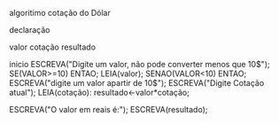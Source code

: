 algoritimo cotação do Dólar

declaração 

  valor
  cotação 
  resultado
  

inicio 
  ESCREVA("Digite um valor, não pode converter menos que 10$");
  SE(VALOR>=10) ENTAO;
       LEIA(valor);
  SENAO(VALOR<10) ENTAO;
       ESCREVA("digite um valor apartir de 10$");
  ESCREVA("Digite Cotação atual");
  LEIA(cotação):
  resultado<-valor*cotação;

  ESCREVA("O valor em reais é:");
  ESCREVA(resultado);
